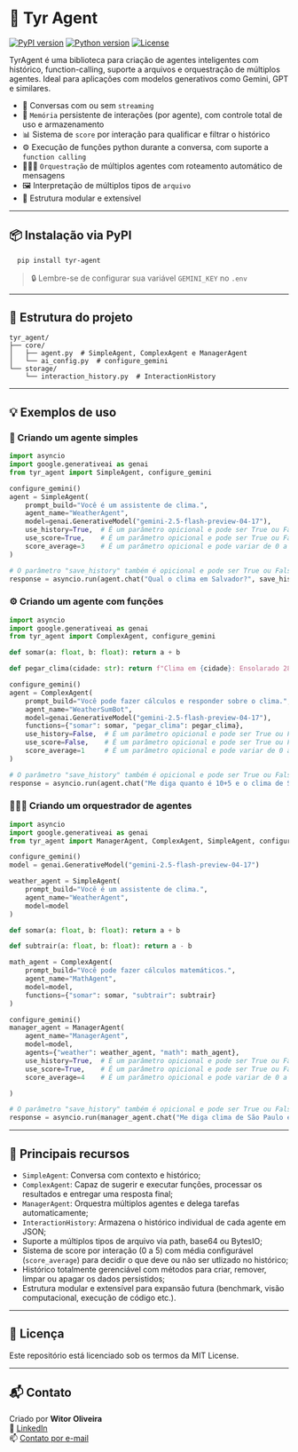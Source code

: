 # 🤖 Tyr Agent

[![PyPI version](https://badge.fury.io/py/tyr-agent.svg)](https://pypi.org/project/tyr-agent/)
[![Python version](https://img.shields.io/badge/python-3.9%2B-blue)](https://www.python.org/)
[![License](https://img.shields.io/badge/license-MIT-green.svg)](LICENSE)

TyrAgent é uma biblioteca para criação de agentes inteligentes com histórico, function-calling, suporte a arquivos e orquestração de múltiplos agentes. Ideal para aplicações com modelos generativos como Gemini, GPT e similares.

- 💬 Conversas com ou sem `streaming`
- 🧠 `Memória` persistente de interações (por agente), com controle total de uso e armazenamento
- 📊 Sistema de `score` por interação para qualificar e filtrar o histórico
- ⚙️ Execução de funções python durante a conversa, com suporte a `function calling`
- 🧑🏻‍💼 `Orquestração` de múltiplos agentes com roteamento automático de mensagens
- 🖼️ Interpretação de múltiplos tipos de `arquivo`
- 🧩 Estrutura modular e extensível

--- 

## 📦 Instalação via PyPI

```bash
  pip install tyr-agent
```

> 🔒 Lembre-se de configurar sua variável `GEMINI_KEY` no `.env`

---

## 🧩 Estrutura do projeto

```
tyr_agent/
├── core/
│   ├── agent.py  # SimpleAgent, ComplexAgent e ManagerAgent
│   └── ai_config.py  # configure_gemini
└── storage/
    └── interaction_history.py  # InteractionHistory

```

---

## 💡 Exemplos de uso

### 📘 Criando um agente simples

```python
import asyncio
import google.generativeai as genai
from tyr_agent import SimpleAgent, configure_gemini

configure_gemini()
agent = SimpleAgent(
    prompt_build="Você é um assistente de clima.",
    agent_name="WeatherAgent",
    model=genai.GenerativeModel("gemini-2.5-flash-preview-04-17"),
    use_history=True,  # É um parâmetro opicional e pode ser True ou False.
    use_score=True,    # É um parâmetro opicional e pode ser True ou False.,
    score_average=3    # É um parâmetro opicional e pode variar de 0 a 5.,
)

# O parâmetro "save_history" também é opicional e pode ser True ou False.
response = asyncio.run(agent.chat("Qual o clima em Salvador?", save_history=True))
```

### ⚙️ Criando um agente com funções

```python
import asyncio
import google.generativeai as genai
from tyr_agent import ComplexAgent, configure_gemini

def somar(a: float, b: float): return a + b

def pegar_clima(cidade: str): return f"Clima em {cidade}: Ensolarado 28°C"

configure_gemini()
agent = ComplexAgent(
    prompt_build="Você pode fazer cálculos e responder sobre o clima.",
    agent_name="WeatherSumBot",
    model=genai.GenerativeModel("gemini-2.5-flash-preview-04-17"),
    functions={"somar": somar, "pegar_clima": pegar_clima},
    use_history=False,  # É um parâmetro opicional e pode ser True ou False.
    use_score=False,    # É um parâmetro opicional e pode ser True ou False.,
    score_average=1     # É um parâmetro opicional e pode variar de 0 a 5.,
)

# O parâmetro "save_history" também é opicional e pode ser True ou False.
response = asyncio.run(agent.chat("Me diga quanto é 10+5 e o clima de São Paulo", save_history=False))
```

### 🧑🏻‍💼 Criando um orquestrador de agentes

```python
import asyncio
import google.generativeai as genai
from tyr_agent import ManagerAgent, ComplexAgent, SimpleAgent, configure_gemini

configure_gemini()
model = genai.GenerativeModel("gemini-2.5-flash-preview-04-17")

weather_agent = SimpleAgent(
    prompt_build="Você é um assistente de clima.",
    agent_name="WeatherAgent",
    model=model
)

def somar(a: float, b: float): return a + b

def subtrair(a: float, b: float): return a - b

math_agent = ComplexAgent(
    prompt_build="Você pode fazer cálculos matemáticos.",
    agent_name="MathAgent",
    model=model,
    functions={"somar": somar, "subtrair": subtrair}
)

configure_gemini()
manager_agent = ManagerAgent(
    agent_name="ManagerAgent",
    model=model,
    agents={"weather": weather_agent, "math": math_agent},
    use_history=True,  # É um parâmetro opicional e pode ser True ou False.,
    use_score=True,    # É um parâmetro opicional e pode ser True ou False.,
    score_average=4    # É um parâmetro opicional e pode variar de 0 a 5.,

)

# O parâmetro "save_history" também é opicional e pode ser True ou False.
response = asyncio.run(manager_agent.chat("Me diga clima de São Paulo e quanto é 10+5", save_history=False))
```

---

## 🧠 Principais recursos

- `SimpleAgent`: Conversa com contexto e histórico;
- `ComplexAgent`: Capaz de sugerir e executar funções, processar os resultados e entregar uma resposta final;
- `ManagerAgent`: Orquestra múltiplos agentes e delega tarefas automaticamente;
- `InteractionHistory`: Armazena o histórico individual de cada agente em JSON;
- Suporte a múltiplos tipos de arquivo via path, base64 ou BytesIO;
- Sistema de score por interação (0 a 5) com média configurável (`score_average`) para decidir o que deve ou não ser utlizado no histórico;
- Histórico totalmente gerenciável com métodos para criar, remover, limpar ou apagar os dados persistidos;
- Estrutura modular e extensível para expansão futura (benchmark, visão computacional, execução de código etc.).

---

## 📄 Licença

Este repositório está licenciado sob os termos da MIT License.

---

## 📬 Contato

Criado por **Witor Oliveira**  
🔗 [LinkedIn](https://www.linkedin.com/in/witoroliveira/)  
📫 [Contato por e-mail](mailto:witoredson@gmail.com)